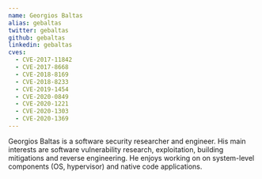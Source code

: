 ```yaml
---
name: Georgios Baltas
alias: gebaltas
twitter: gebaltas
github: gebaltas
linkedin: gebaltas
cves:
  - CVE-2017-11842
  - CVE-2017-8668
  - CVE-2018-8169
  - CVE-2018-8233
  - CVE-2019-1454
  - CVE-2020-0849
  - CVE-2020-1221
  - CVE-2020-1303
  - CVE-2020-1369
---
```

Georgios Baltas is a software security researcher and engineer. His main interests are software vulnerability research, exploitation, building mitigations and reverse engineering. He enjoys working on on system-level components (OS, hypervisor) and native code applications.